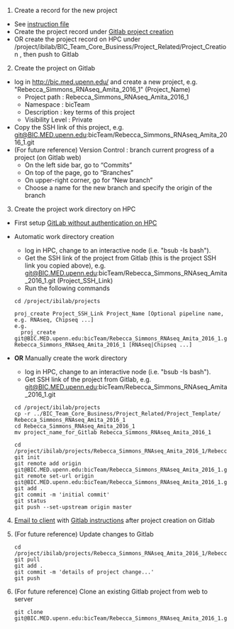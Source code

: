 1. Create a record for the new project 
  * See [instruction file](http://bic.med.upenn.edu/bicTeam/BSC_Team_Core_Business/blob/master/Instructions.docx) 
  * Create the project record under [Gitlab project creation]( http://bic.med.upenn.edu/bicTeam/BSC_Team_Core_Business/tree/master/Project_Related/Project_Creation)
  * OR create the project  record on HPC under /project/ibilab/BIC_Team_Core_Business/Project_Related/Project_Creation , then push to Gitlab

2. Create the project on Gitlab
  * log in http://bic.med.upenn.edu/ and create a new project, e.g. "Rebecca_Simmons_RNAseq_Amita_2016_1" (Project_Name)
     - Project path : Rebecca_Simmons_RNAseq_Amita_2016_1
     - Namespace : bicTeam
     - Description : key terms of this project
     - Visibility Level : Private
  * Copy the SSH link of this project, e.g. git@BIC.MED.upenn.edu:bicTeam/Rebecca_Simmons_RNAseq_Amita_2016_1.git	 
  * (For future reference) Version Control : branch current progress of a project (on Gitlab web)
	 - On the left side bar, go to “Commits”
	 - On top of the page, go to “Branches”
	 - On upper-right corner, go for “New branch”
	 - Choose a name for the new branch and specify the origin of the branch

3. Create the project work directory on HPC	 
  * First setup [GitLab without authentication on HPC](http://bic.med.upenn.edu/bicTeam/BSC_Team_Core_Business/blob/master/Bioinfo_Resources/Gitlab/GitLabSetup.docx)	
  * Automatic work directory creation
	 - log in HPC, change to an interactive node (i.e. "bsub -Is bash"). 
	 - Get the SSH link of the project from Gitlab (this is the project SSH link you copied above), e.g. git@BIC.MED.upenn.edu:bicTeam/Rebecca_Simmons_RNAseq_Amita_2016_1.git (Project_SSH_Link)
	 - Run the following commands

	```	
	cd /project/ibilab/projects
	
	proj_create Project_SSH_Link Project_Name [Optional pipeline name, e.g. RNAseq, Chipseq ...]
	e.g.
	  proj_create git@BIC.MED.upenn.edu:bicTeam/Rebecca_Simmons_RNAseq_Amita_2016_1.git  Rebecca_Simmons_RNAseq_Amita_2016_1 [RNAseq|Chipseq ...]
	```
  * **OR** Manually create the work directory 
	 - log in HPC, change to an interactive node (i.e. "bsub -Is bash"). 
	 - Get SSH link of the project from Gitlab, e.g. git@BIC.MED.upenn.edu:bicTeam/Rebecca_Simmons_RNAseq_Amita_2016_1.git 
  
	```
	cd /project/ibilab/projects
	cp -r ../BIC_Team_Core_Business/Project_Related/Project_Template/ Rebecca_Simmons_RNAseq_Amita_2016_1
	cd Rebecca_Simmons_RNAseq_Amita_2016_1
	mv project_name_for_Gitlab Rebecca_Simmons_RNAseq_Amita_2016_1

	cd /project/ibilab/projects/Rebecca_Simmons_RNAseq_Amita_2016_1/Rebecca_Simmons_RNAseq_Amita_2016_1
	git init 
	git remote add origin  git@BIC.MED.upenn.edu:bicTeam/Rebecca_Simmons_RNAseq_Amita_2016_1.git
	git remote set-url origin  git@BIC.MED.upenn.edu:bicTeam/Rebecca_Simmons_RNAseq_Amita_2016_1.git
	git add .
	git commit -m 'initial commit'
	git status
	git push --set-upstream origin master
	```
4. [Email to client](http://bic.med.upenn.edu/bicTeam/BSC_Team_Core_Business/blob/master/Project_Related/Email_Client_After_Project_Creation.txt) with [Gitlab instructions](http://bic.med.upenn.edu/bicTeam/BSC_Team_Core_Business/blob/master/Bioinfo_Resources/Gitlab/GitLab_GuideForClients.pdf) after project creation on Gitlab

5. (For future reference) Update changes to Gitlab

	```
	cd /project/ibilab/projects/Rebecca_Simmons_RNAseq_Amita_2016_1/Rebecca_Simmons_RNAseq_Amita_2016_1
	git pull
	git add .
	git commit -m 'details of project change...'
	git push
	```

6. (For future reference) Clone an existing Gitlab project from web to server

	```
	git clone git@BIC.MED.upenn.edu:bicTeam/Rebecca_Simmons_RNAseq_Amita_2016_1.git
	```